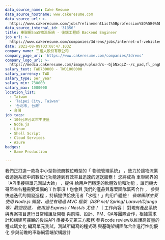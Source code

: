 ```yaml
---
data_source_name: Cake Resume
data_source_hostname: www.cakeresume.com
data_source_url: >-
  https://www.cakeresume.com/jobs?refinementList%5Bprofession%5D%5B0%5D=game-production&range%5Bsalary_range%5D%5Bmin%5D=100000
data_source_internal_id: '31356'
title: 車聯網SaaS物流系統 - 後端工程師 Backend Engineer
job_url: >-
  https://www.cakeresume.com/companies/3drens/jobs/internet-of-vehicles-platform-backend-engineer
date: 2021-08-09T03:08:47.103Z
company_name: 三維人股份有限公司
company_page_url: 'https://www.cakeresume.com/companies/3drens'
company_logo_url: >-
  https://media.cakeresume.com/image/upload/s--GjbNxqLZ--/c_pad,fl_png8,h_200,w_200/v1586935769/g1ecahxyojewz5xdadrk.png
salary_text: TWD730000 - TWD1000000
salary_currency: TWD
salary_type: per_year
salary_min: 730000
salary_max: 1000000
location_list:
  - Taiwan
  - 'Taipei City, Taiwan'
  - '台北市, 台灣'
  - 台灣
job_tags:
  - 100台灣台北市中正區
  - Node.js
  - Linux
  - Shell Script
  - Cloud Services
  - Azure
badges:
  - Game Production

---
```


我們正打造一款為中小型物流商數位轉型的「 物流管理系統」 ，致力於讓物流業者透過系統中的數位化功能達到有效率且迅速的運送服務！ 您將成為 車聯網界的「API串接與單元測試大師」 ，提供 給用戶們穩定的軟體效能和功能 ，讓司機大哥節省各種需要煩惱的工作事項！您會與 我們的產品與專案團隊緊密合作 ， 參與快速迭代的開發進程 ，持續提供給使用者「水喔！」的用戶體驗！ *後端團隊主要使用 Node.js 開發，過往有碰過 MVC 框架（ASP.net/ Spring/ Laravel/Django 等）歡迎投遞， 使用過 Express / NestJs 尤佳！* ｜工作內容｜ 對現有產品系統與專案項目進行日常維護及開發 與前端、設計、PM、QA等團隊合作，根據需求計和構建可擴展的後端API 串接多元第三方服務 參與code review以維護高質量的程式碼文化 編寫單元測試，測試所編寫的程式碼 與基礎架構團隊合作進行性能優化 參與前瞻的車聯網雲端架構設計